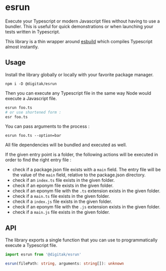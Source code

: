 # esrun
Execute your Typescript or modern Javascript files without having to use a bundler. This is useful for quick demonstrations or when launching your tests written in Typescript.

This library is a thin wrapper around [esbuild](https://github.com/evanw/esbuild) which compiles Typescript almost instantly.

## Usage

Install the library globally or locally with your favorite package manager.

```
npm i -D @digitak/esrun
```

Then you can execute any Typescript file in the same way Node would execute a Javascript file.

```py
esrun foo.ts
# or use shortened form :
esr foo.ts
```

You can pass arguments to the process :

```
esrun foo.ts --option=bar
```

All file dependencies will be bundled and executed as well.

If the given entry point is a folder, the following actions will be executed in order to find the right entry file :

- check if a package.json file exists with a `main` field. The entry file will be the value of the `main` field, relative to the package.json directory.
- check if an `index.ts` file exists in the given folder.
- check if an eponym file exists in the given folder.
- check if an eponym file with the `.ts` extension exists in the given folder.
- check if a `main.ts` file exists in the given folder.
- check if a `index.js` file exists in the given folder.
- check if an eponym file with the `.js` extension exists in the given folder.
- check if a `main.js` file exists in the given folder.

## API

The library exports a single function that you can use to programmatically execute a Typescript file.

``` ts
import esrun from '@digitak/esrun'

esrun(filePath: string, arguments: string[]): unknown
```